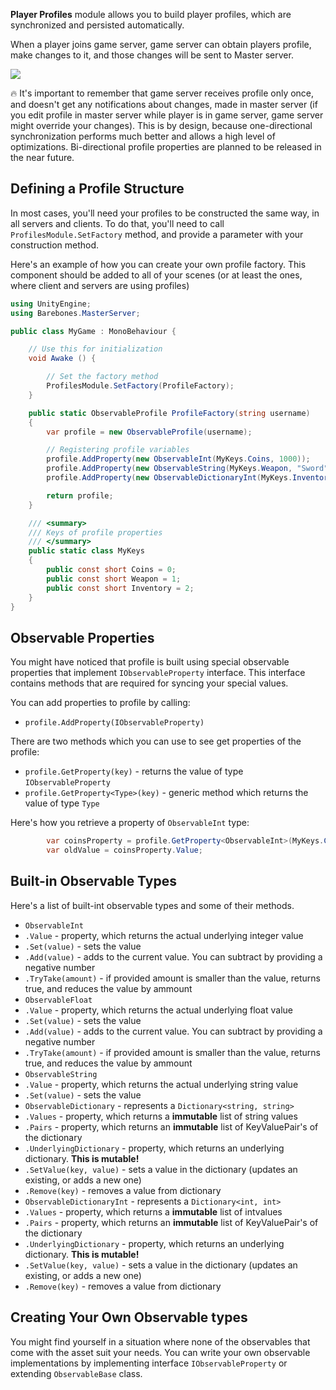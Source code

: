 **Player Profiles** module allows you to build player profiles, which are synchronized and persisted automatically.

When a player joins game server, game server can obtain players profile, make changes to it, and those changes will be sent to Master server.

![](http://i.imgur.com/pYZ9MhY.png)

:fire: It's important to remember that game server receives profile only once, and doesn't get any notifications about changes, made in master server (if you edit profile in master server while player is in game server, game server might override your changes). This is by design, because one-directional synchronization performs much better and allows a high level of optimizations. Bi-directional profile properties are planned to be released in the near future.

## Defining a Profile Structure

In most cases, you'll need your profiles to be constructed the same way, in all servers and clients. To do that, you'll need to call `ProfilesModule.SetFactory` method, and provide a parameter with your construction method. 

Here's an example of how you can create your own profile factory. This component should be added to all of your scenes (or at least the ones, where client and servers are using profiles)

``` C#
using UnityEngine;
using Barebones.MasterServer;

public class MyGame : MonoBehaviour {

	// Use this for initialization
	void Awake () {

        // Set the factory method
	    ProfilesModule.SetFactory(ProfileFactory);
	}

    public static ObservableProfile ProfileFactory(string username)
    {
        var profile = new ObservableProfile(username);

        // Registering profile variables
        profile.AddProperty(new ObservableInt(MyKeys.Coins, 1000));
        profile.AddProperty(new ObservableString(MyKeys.Weapon, "Sword"));
        profile.AddProperty(new ObservableDictionaryInt(MyKeys.Inventory));

        return profile;
    }

    /// <summary>
    /// Keys of profile properties
    /// </summary>
    public static class MyKeys
    {
        public const short Coins = 0;
        public const short Weapon = 1;
        public const short Inventory = 2;
    }
}
```

## Observable Properties

You might have noticed that profile is built using special observable properties that implement `IObservableProperty` interface. This interface contains methods that are required for syncing your special values.

You can add properties to profile by calling:
* `profile.AddProperty(IObservableProperty)`

There are two methods which you can use to see get properties of the profile:
* `profile.GetProperty(key)` - returns the value of type `IObservableProperty`
* `profile.GetProperty<Type>(key)` - generic method which returns the value of type `Type`

Here's how you retrieve a property of `ObservableInt` type: 

``` C#
        var coinsProperty = profile.GetProperty<ObservableInt>(MyKeys.Coins);
        var oldValue = coinsProperty.Value;
```

## Built-in Observable Types

Here's a list of built-int observable types and some of their methods.
* `ObservableInt`
 * `.Value` - property, which returns the actual underlying integer value
 * `.Set(value)` - sets the value
 * `.Add(value)` - adds to the current value. You can subtract by providing a negative number
 * `.TryTake(amount)` - if provided amount is smaller than the value, returns true, and reduces the value by ammount
* `ObservableFloat`
 * `.Value` - property, which returns the actual underlying float value
 * `.Set(value)` - sets the value
 * `.Add(value)` - adds to the current value. You can subtract by providing a negative number
 * `.TryTake(amount)` - if provided amount is smaller than the value, returns true, and reduces the value by ammount
* `ObservableString`
 * `.Value` - property, which returns the actual underlying string value
 * `.Set(value)` - sets the value
* `ObservableDictionary` - represents a `Dictionary<string, string>`
 * `.Values` - property, which returns a **immutable** list of string values
 * `.Pairs` - property, which returns an **immutable** list of KeyValuePair's of the dictionary
 * `.UnderlyingDictionary` - property, which returns an underlying dictionary. **This is mutable!**
 * `.SetValue(key, value)` - sets a value in the dictionary (updates an existing, or adds a new one)
 * `.Remove(key)` - removes a value from dictionary
* `ObservableDictionaryInt` - represents a `Dictionary<int, int>`
 * `.Values` - property, which returns a **immutable** list of intvalues
 * `.Pairs` - property, which returns an **immutable** list of KeyValuePair's of the dictionary
 * `.UnderlyingDictionary` - property, which returns an underlying dictionary. **This is mutable!**
 * `.SetValue(key, value)` - sets a value in the dictionary (updates an existing, or adds a new one)
 * `.Remove(key)` - removes a value from dictionary

## Creating Your Own Observable types

You might find yourself in a situation where none of the observables that come with the asset suit your needs. You can write your own observable implementations by implementing interface `IObservableProperty` or extending `ObservableBase` class.